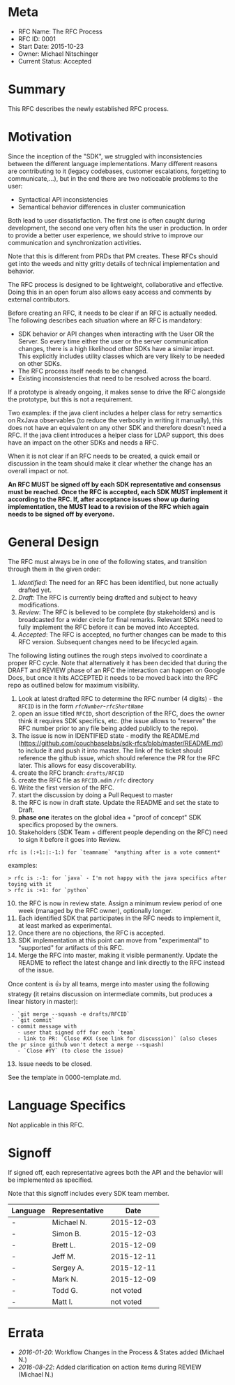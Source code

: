 # Meta

 - RFC Name: The RFC Process
 - RFC ID: 0001
 - Start Date: 2015-10-23
 - Owner: Michael Nitschinger
 - Current Status: Accepted

# Summary
This RFC describes the newly established RFC process.

# Motivation
Since the inception of the "SDK", we struggled with inconsistencies between the different language implementations. Many different reasons are contributing to it (legacy codebases, customer escalations, forgetting to communicate,...), but in the end there are two noticeable problems to the user:

 - Syntactical API inconsistencies
 - Semantical behavior differences in cluster communication

Both lead to user dissatisfaction. The first one is often caught during development, the second one very often hits the user in production. In order to provide a better user experience, we should strive to improve our communication and synchronization activities.

Note that this is different from PRDs that PM creates. These RFCs should get into the weeds and nitty gritty details of technical implementation and behavior.

The RFC process is designed to be lightweight, collaborative and effective. Doing this in an open forum also allows easy access and comments by external contributors.

Before creating an RFC, it needs to be clear if an RFC is actually needed. The following describes each situation where an RFC is mandatory:

 - SDK behavior or API changes when interacting with the User OR the Server. So every time either the user or the server communication changes, there is a high likelihood other SDKs have a similar impact. This explicitly includes utility classes
 which are very likely to be needed on other SDKs.
 - The RFC process itself needs to be changed.
 - Existing inconsistencies that need to be resolved across the board.

If a prototype is already ongoing, it makes sense to drive the RFC alongside the prototype, but this is not a requirement.

Two examples: if the java client includes a helper class for retry semantics on RxJava observables (to reduce the verbosity in writing it manually), this does not have an equivalent on any other SDK and therefore doesn't need a RFC. If the java client introduces a helper class for LDAP support, this does have an impact on the other SDKs and needs a RFC.

When it is not clear if an RFC needs to be created, a quick email or discussion in the team should make it clear whether the change has an overall impact or not.

**An RFC MUST be signed off by each SDK representative and consensus must be reached. Once the RFC is accepted, each SDK MUST implement it according to the RFC. If, after acceptance issues show up during implementation, the MUST lead to a revision of the RFC which again needs to be signed off by everyone.**

# General Design

The RFC must always be in one of the following states, and transition through them in the given order:

 1. *Identified*: The need for an RFC has been identified, but none actually drafted yet.
 2. *Draft*: The RFC is currently being drafted and subject to heavy modifications.
 3. *Review*: The RFC is believed to be complete (by stakeholders) and is broadcasted for a wider circle for final remarks. Relevant SDKs need to fully implement the RFC before it can be moved into Accepted.
 4. *Accepted*: The RFC is accepted, no further changes can be made to this RFC version. Subsequent changes need to be lifecycled again.

The following listing outlines the rough steps involved to coordinate a proper RFC cycle. Note that alternatively it has been decided that
during the DRAFT and REVIEW phase of an RFC the interaction can happen on Google Docs, but once it hits ACCEPTED it needs to be moved back
into the RFC repo as outlined below for maximum visibility.

 1. Look at latest drafted RFC to determine the RFC number (4 digits) - the `RFCID` is in the form *`rfcNumber`***-***`rfcShortName`*
 2. open an issue titled `RFCID`, short description of the RFC, does the owner think it requires SDK specifics, etc. (the issue allows to "reserve" the RFC number prior to any file being added publicly to the repo).
 3. The issue is now in IDENTIFIED state - modify the README.md (https://github.com/couchbaselabs/sdk-rfcs/blob/master/README.md) to include it and push it into master. The link of the ticket should reference the github issue, which should reference the PR for the RFC later. This allows for easy discoverability.
 3. create the RFC branch: `drafts/RFCID`
 4. create the RFC file as `RFCID.md`in `/rfc` directory
 5. Write the first version of the RFC.
 6. start the discussion by doing a Pull Request to master
 7. the RFC is now in draft state. Update the README and set the state to Draft.
 8. **phase one** iterates on the global idea + "proof of concept" SDK specifics proposed by the owners.
 9. Stakeholders (SDK Team + different people depending on the RFC) need to sign it before it goes into Review.

 ```
 rfc is (:+1:|:-1:) for `teamname` *anything after is a vote comment*
 ```

 examples:

 ```
 > rfc is :-1: for `java` - I'm not happy with the java specifics after toying with it
 > rfc is :+1: for `python`
 ```

 10. the RFC is now in review state. Assign a minimum review period of one week (managed by the RFC owner), optionally longer.
 11. Each identified SDK that participates in the RFC needs to implement it, at least marked as experimental.
 12. Once there are no objections, the RFC is accepted.
 13. SDK implementation at this point can move from "experimental" to "supported" for artifacts of this RFC.
 12. Merge the RFC into master, making it visible permanently. Update the README to reflect the latest change and link directly to the RFC instead of the issue.

 Once content is :+1: by all teams, merge into master using the following strategy (it retains discussion on intermediate commits, but produces a linear history in master):

```
 - `git merge --squash -e drafts/RFCID`
 - `git commit`
 - commit message with
   - user that signed off for each `team`
   - link to PR: `Close #XX (see link for discussion)` (also closes the pr since github won't detect a merge --squash)
   - `Close #YY` (to close the issue)
```

 13. Issue needs to be closed.

See the template in 0000-template.md.

# Language Specifics
Not applicable in this RFC.

# Signoff
If signed off, each representative agrees both the API and the behavior will be
implemented as specified.

Note that this signoff includes every SDK team member.

| Language | Representative | Date       |
| -------- | -------------- | ---------- |
| -        | Michael N.     | 2015-12-03 |
| -        | Simon B.       | 2015-12-03 |
| -        | Brett L.       | 2015-12-09 |
| -        | Jeff M.        | 2015-12-11 |
| -        | Sergey A.      | 2015-12-11 |
| -        | Mark N.        | 2015-12-09 |
| -        | Todd G.        | not voted |
| -        | Matt I.        | not voted |

# Errata

 - *2016-01-20*: Workflow Changes in the Process & States added (Michael N.)
 - *2016-08-22*: Added clarification on action items during REVIEW (Michael N.)
